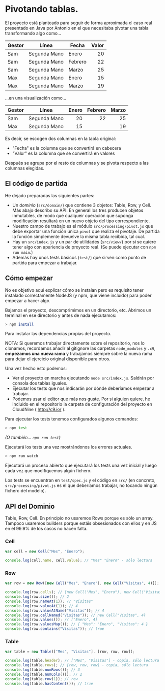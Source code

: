 # Pivotando tablas.

El proyecto está planteado para seguir de forma aproximada el caso real presentado
en Java por Antonio en el que necesitaba pivotar una tabla transformando algo como...

| Gestor |     Línea    | Fecha   | Valor |
|--------|:------------:|---------|------:|
| Sam    | Segunda Mano | Enero   | 20    |
| Sam    | Segunda Mano | Febrero | 22    |
| Sam    | Segunda Mano | Marzo   | 25    |
| Max    | Segunda Mano | Enero   | 15    |
| Max    | Segunda Mano | Marzo   | 19    |

...en una visualización como...

| Gestor |     Línea    | Enero | Febrero | Marzo |
|--------|:------------:|------:|--------:|------:|
| Sam    | Segunda Mano | 20    | 22      | 25    |
| Max    | Segunda Mano | 15    |         | 19    |

Es decir, se escogen dos columnas en la tabla original:

 - "Fecha" es la columna que se convertirá en cabecera
 - "Valor" es la columna que se convertirá en valores

Después se agrupa por el resto de columnas y se pivota respecto a las columnas elegidas.

## El código de partida

He dejado preparadas las siguientes partes:

 - Un _dominio_ (`src/domain/`) que contiene 3 objetos: Table, Row, y Cell. Más abajo describo su API. En general los tres producen objetos inmutables, de modo que cualqueir operación que suponga modificación resultará en un nuevo objeto del tipo correspondiente.
 - Nuestro campo de trabajo es el módulo `src/processing/pivot.js` que debe exportar una función única `pivot` que realiza el pivotaje. De partida la función simplemente devuelve la misma tabla recibida, tal cual.
 - Hay un `src/index.js` y un par de utilidades (`src/view/`) por si se quiere tener algo con apariencia de proyecto real. (Se puede ejecutar con `npm run main`.)
 - Además hay unos tests básicos (`test/`) que sirven como punto de partida para empezar a trabajar.

## Cómo empezar

No es objetivo aquí explicar cómo se instalan pero es requisito tener instalado correctamente NodeJS (y npm, que viene incluído) para poder empezar a hacer algo.

Bajamos el proyecto, descomprimimos en un directorio, etc. Abrimos un terminal en ese directorio y antes de nada ejecutamos:

```bash
> npm install
```

Para instalar las dependencias propias del proyecto.


NOTA: Si queremos trabajar directamente sobre el repositorio, nos lo clonamos, recordamos añadir al
gitignore las carpetas `node_modules` y `.c9`, **empezamos una nueva rama** y trabajamos siempre sobre
la nueva rama para dejar el ejercicio original disponible para otros.

Una vez hecho esto podemos:

 - Ver el proyecto en marcha ejecutando `node src/index.js`. Saldrán por consola dos tablas iguales.
 - Ejecutar los tests que nos indicarán por dónde deberíamos empezar a trabajar.
 - Podemos usar el editor que más nos guste. Por si alguien quiere, he incluído en el repositorio la carpeta de configuración del proyecto en CloudNine ( http://c9.io/ ).

Para ejecutar los tests tenemos configurados algunos comandos:

```bash
> npm test
```

_(O también... `npm run test`)_


Ejecutará los tests una vez mostrándonos los errores actuales.

```bash
> npm run watch
```

Ejecutará un proceso abierto que ejecutará los tests una vez inicial y luego cada vez que modifiquemos algún fichero.

Los tests se encuentran en `test/spec.js` y el código en `src/` (en concreto, `src/processing/pivot.js` es el que deberíamos trabajar, no tocando ningún fichero del modelo).

## API del Dominio

Table, Row, Cell. En principio no usaremos Rows porque es sólo un array.
Tampoco usaremos builders porque estáis obsesionados con ellos y en JS en el 99.9% de los casos no hacen falta.

### Cell

```javascript
var cell = new Cell("Mes", "Enero");

console.log(cell.name, cell.value); // "Mes" "Enero" - sólo lectura
```

### Row

```javascript
var row = new Row([new Cell("Mes", "Enero"), new Cell("Visitas", 4)]);

console.log(row.cells); // [new Cell("Mes", "Enero"), new Cell("Visitas", 4)] - copia, sólo lectura
console.log(row.size()); // 2
console.log(row.nameAt(1)); // "Visitas"
console.log(row.valueAt(1)); // 4
console.log(row.valueAtName("Visitas")); // 4
console.log(row.cellNamed("Visitas")); // new Cell("Visitas", 4)
console.log(row.values()); // ["Enero", 4]
console.log(row.valuesMap()); // { "Mes": "Enero", "Visitas": 4 }
console.log(row.contains("Visitas")); // true
```

### Table

```javascript
var table = new Table(["Mes", "Visitas"], [row, row, row]);

console.log(table.header); // ["Mes", "Visitas"] - copia, sólo lectura
console.log(table.rows); // [row, row, row] - copia, sólo lectura
console.log(table.numRows()); // 3
console.log(table.numCols())); // 2
console.log(table.row(1)); // row
console.log(table.hasContent()); // true
```
